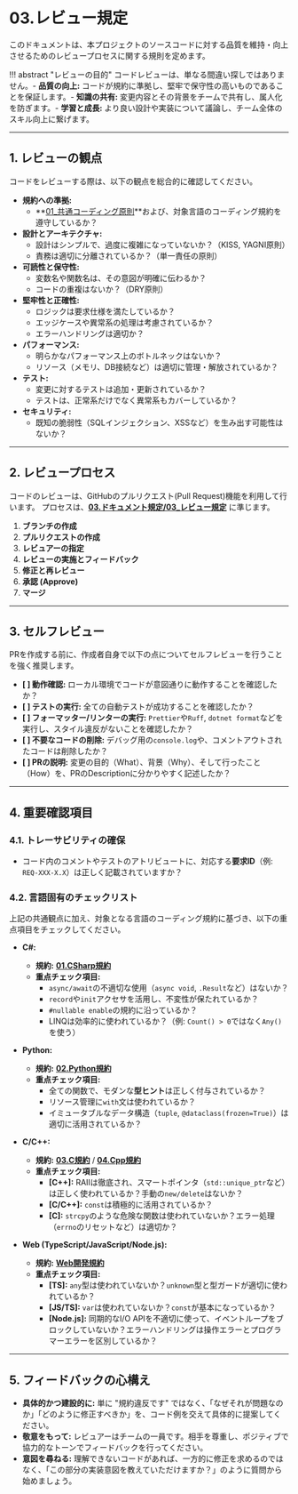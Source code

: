 # 03.レビュー規定

このドキュメントは、本プロジェクトのソースコードに対する品質を維持・向上させるためのレビュープロセスに関する規則を定めます。

!!! abstract "レビューの目的"
コードレビューは、単なる間違い探しではありません。- **品質の向上:** コードが規約に準拠し、堅牢で保守性の高いものであることを保証します。- **知識の共有:** 変更内容とその背景をチームで共有し、属人化を防ぎます。- **学習と成長:** より良い設計や実装について議論し、チーム全体のスキル向上に繋げます。

---

## 1. レビューの観点

コードをレビューする際は、以下の観点を総合的に確認してください。

- **規約への準拠:**
  - **[01\_共通コーディング原則](./01_共通コーディング原則.md)**および、対象言語のコーディング規約を遵守しているか？
- **設計とアーキテクチャ:**
  - 設計はシンプルで、過度に複雑になっていないか？（KISS, YAGNI原則）
  - 責務は適切に分離されているか？（単一責任の原則）
- **可読性と保守性:**
  - 変数名や関数名は、その意図が明確に伝わるか？
  - コードの重複はないか？（DRY原則）
- **堅牢性と正確性:**
  - ロジックは要求仕様を満たしているか？
  - エッジケースや異常系の処理は考慮されているか？
  - エラーハンドリングは適切か？
- **パフォーマンス:**
  - 明らかなパフォーマンス上のボトルネックはないか？
  - リソース（メモリ、DB接続など）は適切に管理・解放されているか？
- **テスト:**
  - 変更に対するテストは追加・更新されているか？
  - テストは、正常系だけでなく異常系もカバーしているか？
- **セキュリティ:**
  - 既知の脆弱性（SQLインジェクション、XSSなど）を生み出す可能性はないか？

---

## 2. レビュープロセス

コードのレビューは、GitHubのプルリクエスト(Pull Request)機能を利用して行います。
プロセスは、**[03.ドキュメント規定/03\_レビュー規定](../03_ドキュメント規定/03_レビュー規定.md)** に準じます。

1. **ブランチの作成**
2. **プルリクエストの作成**
3. **レビュアーの指定**
4. **レビューの実施とフィードバック**
5. **修正と再レビュー**
6. **承認 (Approve)**
7. **マージ**

---

## 3. セルフレビュー

PRを作成する前に、作成者自身で以下の点についてセルフレビューを行うことを強く推奨します。

- **[ ] 動作確認:** ローカル環境でコードが意図通りに動作することを確認したか？
- **[ ] テストの実行:** 全ての自動テストが成功することを確認したか？
- **[ ] フォーマッター/リンターの実行:** `Prettier`や`Ruff`, `dotnet format`などを実行し、スタイル違反がないことを確認したか？
- **[ ] 不要なコードの削除:** デバッグ用の`console.log`や、コメントアウトされたコードは削除したか？
- **[ ] PRの説明:** 変更の目的（What）、背景（Why）、そして行ったこと（How）を、PRのDescriptionに分かりやすく記述したか？

---

## 4. 重要確認項目

### 4.1. トレーサビリティの確保

- コード内のコメントやテストのアトリビュートに、対応する**要求ID**（例: `REQ-XXX-X.X`）は正しく記載されていますか？

### 4.2. 言語固有のチェックリスト

上記の共通観点に加え、対象となる言語のコーディング規約に基づき、以下の重点項目をチェックしてください。

- **C#:**
  - **規約:** **[01.CSharp規約](../../02_開発言語/01_CSharp規約.md)**
  - **重点チェック項目:**
    - `async/await`の不適切な使用（`async void`, `.Result`など）はないか？
    - `record`や`init`アクセサを活用し、不変性が保たれているか？
    - `#nullable enable`の規約に沿っているか？
    - LINQは効率的に使われているか？（例: `Count() > 0`ではなく`Any()`を使う）

- **Python:**
  - **規約:** **[02.Python規約](../../02_開発言語/02_Python規約.md)**
  - **重点チェック項目:**
    - 全ての関数で、モダンな**型ヒント**は正しく付与されているか？
    - リソース管理に`with`文は使われているか？
    - イミュータブルなデータ構造（`tuple`, `@dataclass(frozen=True)`）は適切に活用されているか？

- **C/C++:**
  - **規約:** **[03.C規約](../../02_開発言語/03_C規約.md)** / **[04.Cpp規約](../../02_開発言語/04_Cpp規約.md)**
  - **重点チェック項目:**
    - **[C++]:** RAIIは徹底され、スマートポインタ（`std::unique_ptr`など）は正しく使われているか？手動の`new/delete`はないか？
    - **[C/C++]:** `const`は積極的に活用されているか？
    - **[C]:** `strcpy`のような危険な関数は使われていないか？エラー処理（`errno`のリセットなど）は適切か？

- **Web (TypeScript/JavaScript/Node.js):**
  - **規約:** **[Web開発規約](../../03_Web開発/README.md)**
  - **重点チェック項目:**
    - **[TS]:** `any`型は使われていないか？`unknown`型と型ガードが適切に使われているか？
    - **[JS/TS]:** `var`は使われていないか？`const`が基本になっているか？
    - **[Node.js]:** 同期的なI/O APIを不適切に使って、イベントループをブロックしていないか？エラーハンドリングは操作エラーとプログラマーエラーを区別しているか？

---

## 5. フィードバックの心構え

- **具体的かつ建設的に:** 単に "規約違反です" ではなく、「なぜそれが問題なのか」「どのように修正すべきか」を、コード例を交えて具体的に提案してください。
- **敬意をもって:** レビュアーはチームの一員です。相手を尊重し、ポジティブで協力的なトーンでフィードバックを行ってください。
- **意図を尋ねる:** 理解できないコードがあれば、一方的に修正を求めるのではなく、「この部分の実装意図を教えていただけますか？」のように質問から始めましょう。
